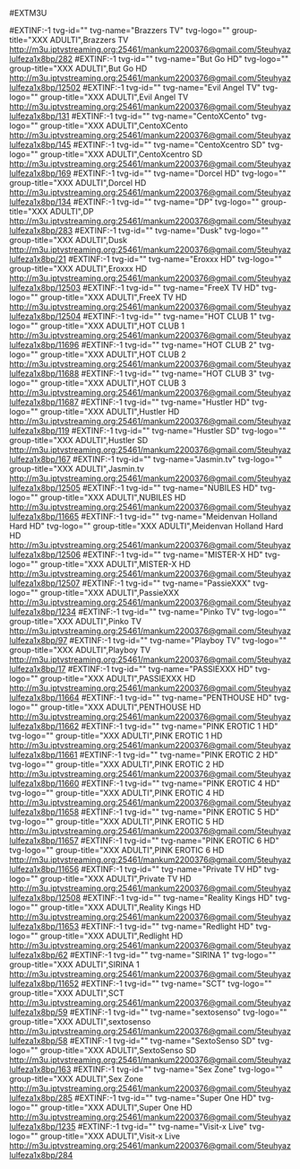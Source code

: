 #EXTM3U 

#EXTINF:-1 tvg-id="" tvg-name="Brazzers TV" tvg-logo="" group-title="XXX ADULTI",Brazzers TV
http://m3u.iptvstreaming.org:25461/mankum2200376@gmail.com/5teuhyazlulfeza1x8bp/282
#EXTINF:-1 tvg-id="" tvg-name="But Go HD" tvg-logo="" group-title="XXX ADULTI",But Go HD
http://m3u.iptvstreaming.org:25461/mankum2200376@gmail.com/5teuhyazlulfeza1x8bp/12502
#EXTINF:-1 tvg-id="" tvg-name="Evil Angel TV" tvg-logo="" group-title="XXX ADULTI",Evil Angel TV
http://m3u.iptvstreaming.org:25461/mankum2200376@gmail.com/5teuhyazlulfeza1x8bp/131
#EXTINF:-1 tvg-id="" tvg-name="CentoXCento" tvg-logo="" group-title="XXX ADULTI",CentoXCento
http://m3u.iptvstreaming.org:25461/mankum2200376@gmail.com/5teuhyazlulfeza1x8bp/145
#EXTINF:-1 tvg-id="" tvg-name="CentoXcentro SD" tvg-logo="" group-title="XXX ADULTI",CentoXcentro SD
http://m3u.iptvstreaming.org:25461/mankum2200376@gmail.com/5teuhyazlulfeza1x8bp/169
#EXTINF:-1 tvg-id="" tvg-name="Dorcel HD" tvg-logo="" group-title="XXX ADULTI",Dorcel HD
http://m3u.iptvstreaming.org:25461/mankum2200376@gmail.com/5teuhyazlulfeza1x8bp/134
#EXTINF:-1 tvg-id="" tvg-name="DP" tvg-logo="" group-title="XXX ADULTI",DP
http://m3u.iptvstreaming.org:25461/mankum2200376@gmail.com/5teuhyazlulfeza1x8bp/283
#EXTINF:-1 tvg-id="" tvg-name="Dusk" tvg-logo="" group-title="XXX ADULTI",Dusk
http://m3u.iptvstreaming.org:25461/mankum2200376@gmail.com/5teuhyazlulfeza1x8bp/21
#EXTINF:-1 tvg-id="" tvg-name="Eroxxx HD" tvg-logo="" group-title="XXX ADULTI",Eroxxx HD
http://m3u.iptvstreaming.org:25461/mankum2200376@gmail.com/5teuhyazlulfeza1x8bp/12503
#EXTINF:-1 tvg-id="" tvg-name="FreeX TV HD" tvg-logo="" group-title="XXX ADULTI",FreeX TV HD
http://m3u.iptvstreaming.org:25461/mankum2200376@gmail.com/5teuhyazlulfeza1x8bp/12504
#EXTINF:-1 tvg-id="" tvg-name="HOT CLUB   1" tvg-logo="" group-title="XXX ADULTI",HOT CLUB   1
http://m3u.iptvstreaming.org:25461/mankum2200376@gmail.com/5teuhyazlulfeza1x8bp/11696
#EXTINF:-1 tvg-id="" tvg-name="HOT CLUB  2" tvg-logo="" group-title="XXX ADULTI",HOT CLUB  2
http://m3u.iptvstreaming.org:25461/mankum2200376@gmail.com/5teuhyazlulfeza1x8bp/11688
#EXTINF:-1 tvg-id="" tvg-name="HOT CLUB  3" tvg-logo="" group-title="XXX ADULTI",HOT CLUB  3
http://m3u.iptvstreaming.org:25461/mankum2200376@gmail.com/5teuhyazlulfeza1x8bp/11687
#EXTINF:-1 tvg-id="" tvg-name="Hustler HD" tvg-logo="" group-title="XXX ADULTI",Hustler HD
http://m3u.iptvstreaming.org:25461/mankum2200376@gmail.com/5teuhyazlulfeza1x8bp/119
#EXTINF:-1 tvg-id="" tvg-name="Hustler SD" tvg-logo="" group-title="XXX ADULTI",Hustler SD
http://m3u.iptvstreaming.org:25461/mankum2200376@gmail.com/5teuhyazlulfeza1x8bp/167
#EXTINF:-1 tvg-id="" tvg-name="Jasmin.tv" tvg-logo="" group-title="XXX ADULTI",Jasmin.tv
http://m3u.iptvstreaming.org:25461/mankum2200376@gmail.com/5teuhyazlulfeza1x8bp/12505
#EXTINF:-1 tvg-id="" tvg-name="NUBILES HD" tvg-logo="" group-title="XXX ADULTI",NUBILES HD
http://m3u.iptvstreaming.org:25461/mankum2200376@gmail.com/5teuhyazlulfeza1x8bp/11665
#EXTINF:-1 tvg-id="" tvg-name="Meidenvan Holland Hard HD" tvg-logo="" group-title="XXX ADULTI",Meidenvan Holland Hard HD
http://m3u.iptvstreaming.org:25461/mankum2200376@gmail.com/5teuhyazlulfeza1x8bp/12506
#EXTINF:-1 tvg-id="" tvg-name="MISTER-X HD" tvg-logo="" group-title="XXX ADULTI",MISTER-X HD
http://m3u.iptvstreaming.org:25461/mankum2200376@gmail.com/5teuhyazlulfeza1x8bp/12507
#EXTINF:-1 tvg-id="" tvg-name="PassieXXX" tvg-logo="" group-title="XXX ADULTI",PassieXXX
http://m3u.iptvstreaming.org:25461/mankum2200376@gmail.com/5teuhyazlulfeza1x8bp/1234
#EXTINF:-1 tvg-id="" tvg-name="Pinko TV" tvg-logo="" group-title="XXX ADULTI",Pinko TV
http://m3u.iptvstreaming.org:25461/mankum2200376@gmail.com/5teuhyazlulfeza1x8bp/97
#EXTINF:-1 tvg-id="" tvg-name="Playboy TV" tvg-logo="" group-title="XXX ADULTI",Playboy TV
http://m3u.iptvstreaming.org:25461/mankum2200376@gmail.com/5teuhyazlulfeza1x8bp/17
#EXTINF:-1 tvg-id="" tvg-name="PASSIEXXX HD" tvg-logo="" group-title="XXX ADULTI",PASSIEXXX HD
http://m3u.iptvstreaming.org:25461/mankum2200376@gmail.com/5teuhyazlulfeza1x8bp/11664
#EXTINF:-1 tvg-id="" tvg-name="PENTHOUSE HD" tvg-logo="" group-title="XXX ADULTI",PENTHOUSE HD
http://m3u.iptvstreaming.org:25461/mankum2200376@gmail.com/5teuhyazlulfeza1x8bp/11662
#EXTINF:-1 tvg-id="" tvg-name="PINK EROTIC 1 HD" tvg-logo="" group-title="XXX ADULTI",PINK EROTIC 1 HD
http://m3u.iptvstreaming.org:25461/mankum2200376@gmail.com/5teuhyazlulfeza1x8bp/11661
#EXTINF:-1 tvg-id="" tvg-name="PINK EROTIC 2 HD" tvg-logo="" group-title="XXX ADULTI",PINK EROTIC 2 HD
http://m3u.iptvstreaming.org:25461/mankum2200376@gmail.com/5teuhyazlulfeza1x8bp/11660
#EXTINF:-1 tvg-id="" tvg-name="PINK EROTIC 4 HD" tvg-logo="" group-title="XXX ADULTI",PINK EROTIC 4 HD
http://m3u.iptvstreaming.org:25461/mankum2200376@gmail.com/5teuhyazlulfeza1x8bp/11658
#EXTINF:-1 tvg-id="" tvg-name="PINK EROTIC 5 HD" tvg-logo="" group-title="XXX ADULTI",PINK EROTIC 5 HD
http://m3u.iptvstreaming.org:25461/mankum2200376@gmail.com/5teuhyazlulfeza1x8bp/11657
#EXTINF:-1 tvg-id="" tvg-name="PINK EROTIC 6 HD" tvg-logo="" group-title="XXX ADULTI",PINK EROTIC 6 HD
http://m3u.iptvstreaming.org:25461/mankum2200376@gmail.com/5teuhyazlulfeza1x8bp/11656
#EXTINF:-1 tvg-id="" tvg-name="Private TV HD" tvg-logo="" group-title="XXX ADULTI",Private TV HD
http://m3u.iptvstreaming.org:25461/mankum2200376@gmail.com/5teuhyazlulfeza1x8bp/12508
#EXTINF:-1 tvg-id="" tvg-name="Reality Kings HD" tvg-logo="" group-title="XXX ADULTI",Reality Kings HD
http://m3u.iptvstreaming.org:25461/mankum2200376@gmail.com/5teuhyazlulfeza1x8bp/11653
#EXTINF:-1 tvg-id="" tvg-name="Redlight HD" tvg-logo="" group-title="XXX ADULTI",Redlight HD
http://m3u.iptvstreaming.org:25461/mankum2200376@gmail.com/5teuhyazlulfeza1x8bp/62
#EXTINF:-1 tvg-id="" tvg-name="SIRINA 1" tvg-logo="" group-title="XXX ADULTI",SIRINA 1
http://m3u.iptvstreaming.org:25461/mankum2200376@gmail.com/5teuhyazlulfeza1x8bp/11652
#EXTINF:-1 tvg-id="" tvg-name="SCT" tvg-logo="" group-title="XXX ADULTI",SCT
http://m3u.iptvstreaming.org:25461/mankum2200376@gmail.com/5teuhyazlulfeza1x8bp/59
#EXTINF:-1 tvg-id="" tvg-name="sextosenso" tvg-logo="" group-title="XXX ADULTI",sextosenso
http://m3u.iptvstreaming.org:25461/mankum2200376@gmail.com/5teuhyazlulfeza1x8bp/58
#EXTINF:-1 tvg-id="" tvg-name="SextoSenso SD" tvg-logo="" group-title="XXX ADULTI",SextoSenso SD
http://m3u.iptvstreaming.org:25461/mankum2200376@gmail.com/5teuhyazlulfeza1x8bp/163
#EXTINF:-1 tvg-id="" tvg-name="Sex Zone" tvg-logo="" group-title="XXX ADULTI",Sex Zone
http://m3u.iptvstreaming.org:25461/mankum2200376@gmail.com/5teuhyazlulfeza1x8bp/285
#EXTINF:-1 tvg-id="" tvg-name="Super One HD" tvg-logo="" group-title="XXX ADULTI",Super One HD
http://m3u.iptvstreaming.org:25461/mankum2200376@gmail.com/5teuhyazlulfeza1x8bp/1235
#EXTINF:-1 tvg-id="" tvg-name="Visit-x Live" tvg-logo="" group-title="XXX ADULTI",Visit-x Live
http://m3u.iptvstreaming.org:25461/mankum2200376@gmail.com/5teuhyazlulfeza1x8bp/284
